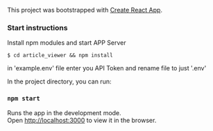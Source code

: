 This project was bootstrapped with [Create React App](https://github.com/facebook/create-react-app).

### Start instructions

Install npm modules and start APP Server

```shell
$ cd article_viewer && npm install
```

in 'example.env' file enter you API Token and rename file to just '.env'

In the project directory, you can run:

### `npm start`

Runs the app in the development mode.\
Open [http://localhost:3000](http://localhost:3000) to view it in the browser.
